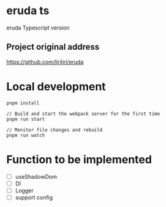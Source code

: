 # eruda ts

eruda Typescript version

## Project original address

https://github.com/liriliri/eruda

# Local development

```
pnpm install

// Build and start the webpack server for the first time
pnpm run start

// Monitor file changes and rebuild
pnpm run watch
```

# Function to be implemented

- [ ] useShadowDom
- [ ] DI
- [ ] Logger
- [ ] support config